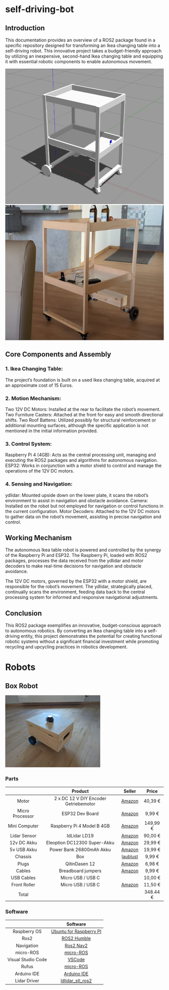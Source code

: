 # self-driving-bot

## Introduction

This documentation provides an overview of a ROS2 package found in a specific repository designed for transforming an Ikea changing table into a self-driving robot. This innovative project takes a budget-friendly approach by utilizing an inexpensive, second-hand Ikea changing table and equipping it with essential robotic components to enable autonomous movement.


![IKEA TABLE SIMULATION](assets/images/ikea_table_simulation.png  "IKEA table simulation")
![IKEA TABLE PHYSICAL](assets/images/ikea_table_physical.png  "IKEA table physical")

## Core Components and Assembly
### 1. Ikea Changing Table:

The project’s foundation is built on a used Ikea changing table, acquired at an approximate cost of 15 Euros.

### 2. Motion Mechanism:

Two 12V DC Motors: Installed at the rear to facilitate the robot’s movement.
Two Furniture Casters: Attached at the front for easy and smooth directional shifts.
Two Roof Battens: Utilized possibly for structural reinforcement or additional mounting surfaces, although the specific application is not mentioned in the initial information provided.

### 3. Control System:

Raspberry Pi 4 (4GB): Acts as the central processing unit, managing and executing the ROS2 packages and algorithms for autonomous navigation.
ESP32: Works in conjunction with a motor shield to control and manage the operations of the 12V DC motors.

### 4. Sensing and Navigation:

ydlidar: Mounted upside down on the lower plate, it scans the robot’s environment to assist in navigation and obstacle avoidance.
Camera: Installed on the robot but not employed for navigation or control functions in the current configuration.
Motor Decoders: Attached to the 12V DC motors to gather data on the robot’s movement, assisting in precise navigation and control.

## Working Mechanism

The autonomous Ikea table robot is powered and controlled by the synergy of the Raspberry Pi and ESP32. The Raspberry Pi, loaded with ROS2 packages, processes the data received from the ydlidar and motor decoders to make real-time decisions for navigation and obstacle avoidance.

The 12V DC motors, governed by the ESP32 with a motor shield, are responsible for the robot’s movement. The ydlidar, strategically placed, continually scans the environment, feeding data back to the central processing system for informed and responsive navigational adjustments.

## Conclusion

This ROS2 package exemplifies an innovative, budget-conscious approach to autonomous robotics. By converting an Ikea changing table into a self-driving entity, this project demonstrates the potential for creating functional robotic systems without a significant financial investment while promoting recycling and upcycling practices in robotics development.

# Robots


## Box Robot

<img src="assets/images/box_physical.jpg "  width="60%" height="30%">

### Parts
|                 | Product                               | Seller   | Price |
| :-------------: | :-----------------------------------: | :------: | :---: |
| Motor           | 2 x DC 12 V DIY Encoder Getriebemotor | [Amazon](https://www.amazon.de/Getriebemotor-Halterung-Magnetgetriebe-Drehzahlreduzierung-Vollmetallgetriebe/dp/B07WRYQZNR/ref=asc_df_B07WRYQZNR)                                                      |  40,39 € |
| Micro Processor | ESP32 Dev Board | [Amazon](https://www.amazon.de/AZDelivery-NodeMCU-Development-Nachfolgermodell-ESP8266/dp/B074RGW2VQ)      |   9,99 € |
| Mini Computer   | Raspberry Pi 4 Model B 4GB   | [Amazon](https://www.amazon.de/Raspberry-SD-Karte-Ultimatives-Quad-Core-unterst%C3%BCtzt/dp/B082PSBBMM)    | 149,99 € |
| Lidar Sensor    | IdLidar LD19                 | [Amazon](https://www.amazon.de/InnoMaker-Extra-Small-Resistance-brushless-Navigation/dp/B09VKZ9YNT)        |  90,00 € |
| 12v DC Akku     | Eleoption DC12300 Super-Akku | [Amazon](https://www.amazon.de/3000-mAh-dc12300-Super-wiederaufladbar-St%C3%B6psel-baterias/dp/B06ZYQPK3P) |  29,99 € |
| 5v USB Akku     | Power Bank 26800mAh Akku     | [Amazon](https://www.amazon.de/Power-Bank-26800mAh-Externer-Akku/dp/B08FCLJ9N1) |  19,99 € |
| Chassis         | Box                          | [laublust](https://www.laublust.de/products/holzkiste-mit-deckel-natur-unbehandelt-fsc%C2%AE-erinnerungsbox-gross-klein-aufbewahrungskiste-aus-holz-diverse-grossen) |  9,99 € |
| Plugs             | QitinDasen 12              | [Amazon](https://www.amazon.de/QitinDasen-Verbinder-Terminalblock-M%C3%A4nnlich-Weiblich/dp/B07MF69TMX)    |   6,98 € |
| Cables            | Breadboard jumpers         | [Amazon](https://www.amazon.de/dp/B0BRM568FM/ref=sspa_dk_detail_0) |  9,99 € |
| USB Cables        | Micro USB / USB C          |                          |  10,00 € |
| Front Roller      | Micro USB / USB C          | [Amazon](https://www.amazon.de/Smart-Chassis-Motors-Encoder-Battery/dp/B01LXY7CM3)                         |  11,50 € |
| Total             |                            |                          | 348.44 € |

### Software

|                    | Software                              | 
| :-------------:    | :-----------------------------------: | 
| Raspberry OS       | [Ubuntu for Raspberry PI](https://ubuntu.com/download/raspberry-pi/thank-you?version=22.04.3&architecture=desktop-arm64+raspi) |
| Ros2               | [ROS2 Humble](https://docs.ros.org/en/humble/index.html)    |
| Navigation         | [Ros2 Nav2](https://navigation.ros.org/)                    |
| micro-ROS          | [micro-ROS](https://github.com/micro-ROS/micro_ros_arduino) |
| Visual Studio Code | [VSCode](https://code.visualstudio.com/)                    |
| Rufus              | [micro-ROS](https://rufus.ie/de/)                           |
| Arduino IDE        | [Arduino IDE](https://www.arduino.cc/en/software)          |   
| Lidar Driver       | [ldlidar_stl_ros2](https://github.com/ldrobotSensorTeam/ldlidar_stl_ros2)          |         




